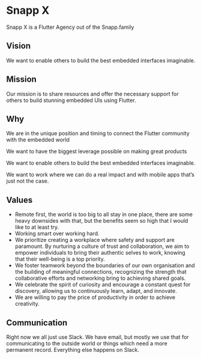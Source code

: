 # Snapp X

Snapp X is a Flutter Agency out of the Snapp.family

## Vision

We want to enable others to build the best embedded interfaces imaginable.

## Mission

Our mission is to share resources and offer the necessary support for others to build stunning embedded UIs using Flutter.

## Why

We are in the unique position and timing to connect the Flutter community with the embedded world

We want to have the biggest leverage possible on making great products

We want to enable others to build the best embedded interfaces imaginable.

We want to work where we can do a real impact and with mobile apps that’s just not the case.

## Values

* Remote first, the world is too big to all stay in one place, there are some heavy
  downsides with that, but the benefits seem so high that I would like to at least try.
* Working smart over working hard.
* We prioritize creating a workplace where safety and support are paramount. By
  nurturing a culture of trust and collaboration, we aim to empower individuals to bring their authentic selves to work, knowing that their well-being is a top priority.
* We foster teamwork beyond the boundaries of our own organisation and the building of
  meaningful connections, recognizing the strength that collaborative efforts and networking bring to achieving shared goals.
* We celebrate the spirit of curiosity and encourage a constant quest for discovery,
  allowing us to continuously learn, adapt, and innovate.
* We are willing to pay the price of productivity in order to achieve creativity.


## Communication

Right now we all just use Slack.  We have email, but mostly we use that for
communicating to the outside world or things which need a more permanent record.
Everything else happens on Slack.


